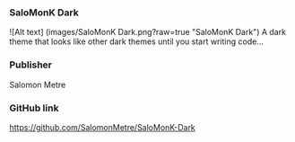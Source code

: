 ### SaloMonK Dark

![Alt text] (images/SaloMonK Dark.png?raw=true "SaloMonK Dark")
A dark theme that looks like other dark themes until you start writing code...

### Publisher
Salomon Metre

### GitHub link
https://github.com/SalomonMetre/SaloMonK-Dark

